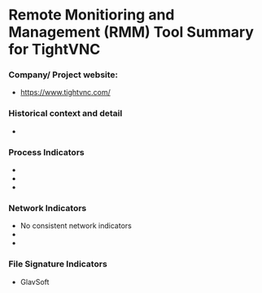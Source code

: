 # Remote Monitioring and Management (RMM) Tool Summary for TightVNC

### Company/ Project website:
- https://www.tightvnc.com/

### Historical context and detail
- 

### Process Indicators
- 
- 
- 

### Network Indicators
- No consistent network indicators
- 
-

### File Signature Indicators
- GlavSoft

